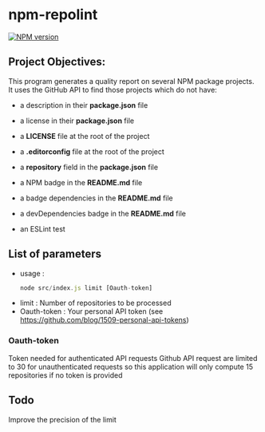 # npm-repolint

[![NPM version](http://img.shields.io/npm/v/repolint.svg)](https://www.npmjs.org/package/repolint)

## Project Objectives:

This program generates a quality report on several NPM package projects.
It uses the GitHub API to find those projects which do not have:

* a description in their **package.json** file

* a license in their **package.json** file

* a **LICENSE** file at the root of the project

* a **.editorconfig** file at the root of the project

* a **repository** field in the **package.json** file

* a NPM badge in the **README.md** file

* a badge dependencies in the **README.md** file

* a devDependencies badge in the **README.md** file

* an ESLint test

## List of parameters

* usage :
    ```javascript
    node src/index.js limit [Oauth-token]
    ```
* limit :         Number of repositories to be processed
* Oauth-token :     Your personal API token (see       https://github.com/blog/1509-personal-api-tokens)

### Oauth-token

Token needed for authenticated API requests
Github API request are limited to 30 for unauthenticated requests
so this application will only compute 15 repositories if no token is provided

## Todo

Improve the precision of the limit
